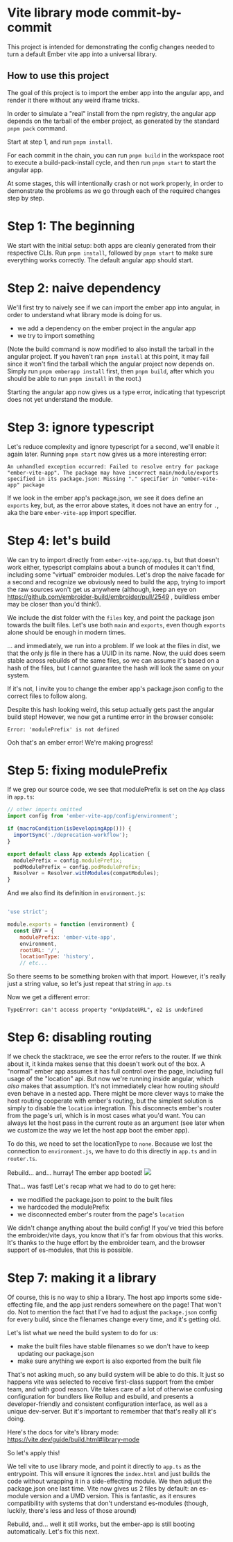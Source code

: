 # Vite library mode commit-by-commit

This project is intended for demonstrating the config changes needed to turn a default Ember vite app into a universal library.

## How to use this project

The goal of this project is to import the ember app into the angular app, and render it there without any weird iframe tricks.

In order to simulate a "real" install from the npm registry, the angular app depends on the tarball of the ember project, as generated by the standard `pnpm pack` command.

Start at step 1, and run `pnpm install`.

For each commit in the chain, you can run `pnpm build` in the workspace root to execute a build-pack-install cycle, and then run `pnpm start` to start the angular app.

At some stages, this will intentionally crash or not work properly, in order to demonstrate the problems as we go through each of the required changes step by step.

# Step 1: The beginning

We start with the initial setup: both apps are cleanly generated from their respective CLIs. Run `pnpm install`, followed by `pnpm start` to make sure everything works correctly. The default angular app should start.

# Step 2: naive dependency

We'll first try to naively see if we can import the ember app into angular, in order to understand what library mode is doing for us.

- we add a dependency on the ember project in the angular app
- we try to import something

(Note the build command is now modified to also install the tarball in the angular project. If you haven't ran `pnpm install` at this point, it may fail since it won't find the tarball which the angular project now depends on. Simply run `pnpm emberapp install` first, then `pnpm build`, after which you should be able to run `pnpm install` in the root.)

Starting the angular app now gives us a type error, indicating that typescript does not yet understand the module.

# Step 3: ignore typescript

Let's reduce complexity and ignore typescript for a second, we'll enable it again later. Running `pnpm start` now gives us a more interesting error:

```
An unhandled exception occurred: Failed to resolve entry for package "ember-vite-app". The package may have incorrect main/module/exports specified in its package.json: Missing "." specifier in "ember-vite-app" package
```


If we look in the ember app's package.json, we see it does define an `exports` key, but, as the error above states, it does not have an entry for `.`, aka the bare `ember-vite-app` import specifier.

# Step 4: let's build

We can try to import directly from `ember-vite-app/app.ts`, but that doesn't work either, typescript complains about a bunch of modules it can't find, including some "virtual" embroider modules. Let's drop the naive facade for a second and recognize we obviously need to build the app, trying to import the raw sources won't get us anywhere (although, keep an eye on https://github.com/embroider-build/embroider/pull/2549 , buildless ember may be closer than you'd think!).


We include the dist folder with the `files` key, and point the package json towards the built files. Let's use both `main` and `exports`, even though `exports` alone should be enough in modern times.

... and immediately, we run into a problem. If we look at the files in dist, we that the only js file in there has a UUID in its name. Now, the uuid does seem stable across rebuilds of the same files, so we can assume it's based on a hash of the files, but I cannot guarantee the hash will look the same on your system. 

If it's not, I invite you to change the ember app's package.json config to the correct files to follow along.

Despite this hash looking weird, this setup actually gets past the angular build step!
However, we now get a runtime error in the browser console:

```
Error: 'modulePrefix' is not defined
```

Ooh that's an ember error! We're making progress!

# Step 5: fixing modulePrefix

If we grep our source code, we see that modulePrefix is set on the `App` class in `app.ts`:


```ts
// other imports omitted
import config from 'ember-vite-app/config/environment';

if (macroCondition(isDevelopingApp())) {
  importSync('./deprecation-workflow');
}

export default class App extends Application {
  modulePrefix = config.modulePrefix;
  podModulePrefix = config.podModulePrefix;
  Resolver = Resolver.withModules(compatModules);
}
```

And we also find its definition in `environment.js`:

```js

'use strict';

module.exports = function (environment) {
  const ENV = {
    modulePrefix: 'ember-vite-app',
    environment,
    rootURL: '/',
    locationType: 'history',
    // etc...

```

So there seems to be something broken with that import. However, it's really just a string value, so let's just repeat that string in `app.ts`

Now we get a different error: 

```
TypeError: can't access property "onUpdateURL", e2 is undefined
```

# Step 6: disabling routing

If we check the stacktrace, we see the error refers to the router. If we think about it, it kinda makes sense that this doesn't work out of the box. A "normal" ember app assumes it has full control over the page, 
including full usage of the "location" api. But now we're running inside angular, which _also_ makes that assumption. It's not immediately clear how routing _should_ even behave in a nested app. There might be more clever ways to make the 
host routing cooperate with ember's routing, but the simplest solution is simply to disable the `location` integration. This disconnects ember's router from the page's uri, which is in most cases what you'd want. You can always let the host 
pass in the current route as an argument (see later when we customize the way we let the host app boot the ember app).

To do this, we need to set the locationType to `none`. Because we lost the connection to `environment.js`, we have to do this directly in `app.ts` and in `router.ts`.

Rebuild... and... hurray! The ember app booted!
![](./images/first-render.png)


That... was fast! Let's recap what we had to do to get here:

- we modified the package.json to point to the built files
- we hardcoded the modulePrefix
- we disconnected ember's router from the page's `location`

We didn't change anything about the build config! If you've tried this before the embroider/vite days, you know that it's far from obvious that this works. It's thanks to the huge effort by the embroider team, and the browser support of es-modules, that this is possible.

# Step 7: making it a library

Of course, this is no way to ship a library. The host app imports some side-effecting file, and the app just renders somewhere on the page! That won't do. Not to mention the fact that I've had to adjust the `package.json` config for every build, since the filenames change every time, and it's getting old.

Let's list what we need the build system to do for us:

- make the built files have stable filenames so we don't have to keep updating our package.json
- make sure anything we export is also exported from the built file

That's not asking much, so any build system will be able to do this. It just so happens vite was selected to receive first-class support from the ember team, and with good reason. Vite takes care of a lot of otherwise confusing configuration for 
bundlers like Rollup and esbuild, and presents a developer-friendly and consistent configuration interface, as well as a unique dev-server. But it's important to remember that that's really all it's doing.


Here's the docs for vite's library mode: https://vite.dev/guide/build.html#library-mode

So let's apply this!

We tell vite to use library mode, and point it directly to `app.ts` as the entrypoint. This will ensure it ignores the `index.html` and just builds the code without wrapping it in a side-effecting module.
We then adjust the package.json one last time. Vite now gives us 2 files by default: an es-module version and a UMD version. This is fantastic, as it ensures compatibility with systems that don't understand es-modules (though, luckily, there's less and less of those around)

Rebuild, and... well it still works, but the ember-app is still booting automatically. Let's fix this next.




